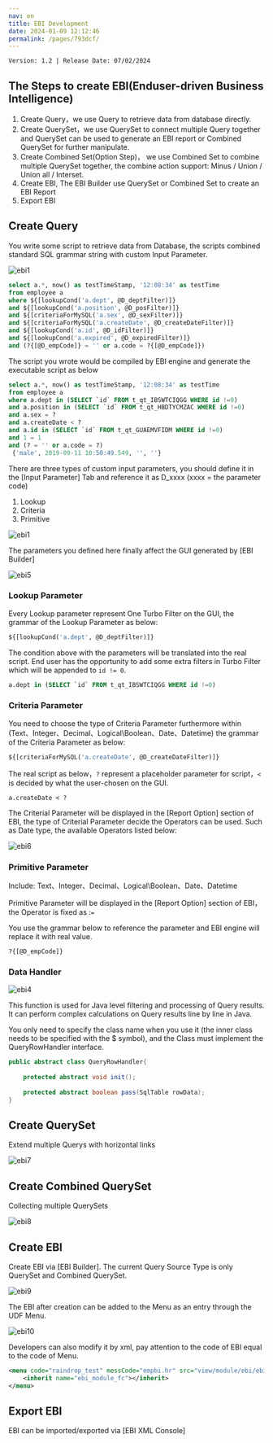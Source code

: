 ```yaml
---
nav: en
title: EBI Development
date: 2024-01-09 12:12:46
permalink: /pages/793dcf/
---
```


`Version: 1.2 | Release Date: 07/02/2024`

## The Steps to create EBI(Enduser-driven Business Intelligence)

1. Create Query，we use Query to retrieve data from database directly.
2. Create QuerySet，we use QuerySet to connect multiple Query together and QuerySet can be used to generate an EBI report or Combined QuerySet for further manipulate.
3. Create Combined Set(Option Step)， we use Combined Set to combine multiple QuerySet together, the combine action support: Minus / Union / Union all / Interset.
4. Create EBI, The EBI Builder use QuerySet or Combined Set to create an EBI Report
5. Export EBI

## Create Query

You write some script to retrieve data from Database, the scripts combined  standard SQL grammar string with custom Input Parameter.

![ebi1](/assets/ebi1.jpg)

```sql
select a.*, now() as testTimeStamp, '12:08:34' as testTime
from employee a
where ${[lookupCond('a.dept', @D_deptFilter)]}
and ${[lookupCond('a.position', @D_posFilter)]}
and ${[criteriaForMySQL('a.sex', @D_sexFilter)]}
and ${[criteriaForMySQL('a.createDate', @D_createDateFilter)]}
and ${[lookupCond('a.id', @D_idFilter)]}
and ${[lookupCond('a.expired', @D_expiredFilter)]}
and (?{[@D_empCode]} = '' or a.code = ?{[@D_empCode]})
```

The script you wrote would be compiled by EBI engine and generate the executable script as below

```sql
select a.*, now() as testTimeStamp, '12:08:34' as testTime
from employee a
where a.dept in (SELECT `id` FROM t_qt_IBSWTCIQGG WHERE id !=0)
and a.position in (SELECT `id` FROM t_qt_HBDTYCMZAC WHERE id !=0)
and a.sex = ?
and a.createDate < ?
and a.id in (SELECT `id` FROM t_qt_GUAEMVFIDM WHERE id !=0)
and 1 = 1
and (? = '' or a.code = ?)
 {'male', 2019-09-11 10:50:49.549, '', ''}
```

There are three types of custom input parameters, you should define it in the [Input Parameter] Tab and reference it as D_xxxx (xxxx = the parameter code)

1. Lookup
2. Criteria
3. Primitive 

![ebi1](/assets/ebi2.jpg)

The parameters you defined here finally affect the GUI generated by [EBI Builder]

![ebi5](/assets/ebi5.jpg)

### Lookup Parameter

Every Lookup parameter represent One Turbo Filter on the GUI, the grammar of the Lookup Parameter as below:

```sql
${[lookupCond('a.dept', @D_deptFilter)]}
```

The condition above with the parameters will be translated into the real script. 
End user has the opportunity to add some extra filters in Turbo Filter which will be appended to ```id != 0```.

```sql
a.dept in (SELECT `id` FROM t_qt_IBSWTCIQGG WHERE id !=0)
```

### Criteria Parameter

You need to choose the type of Criteria Parameter furthermore within (Text、Integer、Decimal、Logical\Boolean、Date、Datetime)
the grammar of the Criteria Parameter as below:

```sql
${[criteriaForMySQL('a.createDate', @D_createDateFilter)]}
```

The real script as below，```?``` represent a placeholder parameter for script，```<``` is decided by what the user-chosen on the GUI.

```mysql
a.createDate < ?
```

The Criterial Parameter will be displayed in the [Report Option] section of EBI, the type of Criterial Parameter decide the Operators can be used. 
Such as Date type, the available Operators listed below:

![ebi6](/assets/ebi6.jpg)

### Primitive Parameter

Include: Text、Integer、Decimal、Logical\Boolean、Date、Datetime

Primitive Parameter will be displayed in the [Report Option] section of EBI， the Operator is fixed as :```=```

You use the grammar below to reference the parameter and EBI engine will replace it with real value.

```mysql
?{[@D_empCode]}
```

### Data Handler

![ebi4](/assets/ebi4.jpg)

This function is used for Java level filtering and processing of Query results. It can perform complex calculations on Query results line by line in Java.

You only need to specify the class name when you use it (the inner class needs to be specified with the $ symbol), and the Class must implement the QueryRowHandler interface.

```java
public abstract class QueryRowHandler{
    
    protected abstract void init();
    
    protected abstract boolean pass(SqlTable rowData);
}
```

## Create QuerySet

Extend multiple Querys with horizontal links

![ebi7](/assets/ebi7.jpg)

## Create Combined QuerySet

Collecting multiple QuerySets

![ebi8](/assets/ebi8.jpg)

## Create EBI

Create EBI via [EBI Builder]. The current Query Source Type is only QuerySet and Combined QuerySet.

![ebi9](/assets/ebi9.jpg)

The EBI after creation can be added to the Menu as an entry through the UDF Menu.

![ebi10](/assets/ebi10.jpg)

Developers can also modify it by xml, pay attention to the code of EBI equal to the code of Menu.

```xml
<menu code="raindrop_test" messCode="empbi.hr" src="view/module/ebi/ebi" mType="EBI" apDebug="true">
	<inherit name="ebi_module_fc"></inherit>
</menu>
```

## Export EBI

EBI can be imported/exported via [EBI XML Console]

